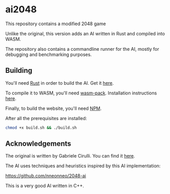 # ai2048

This repository contains a modified 2048 game

Unlike the original, this version adds an AI written in Rust and compiled into WASM.

The repository also contains a commandline runner for the AI, mostly for debugging and benchmarking purposes.

## Building

You'll need [Rust](https://www.rust-lang.org/) in order to build the AI. Get it [here](https://rustup.rs/).

To compile it to WASM, you'll need [wasm-pack](https://github.com/rustwasm/wasm-pack). Installation instructions [here](https://rustwasm.github.io/wasm-pack/installer).

Finally, to build the website, you'll need [NPM](https://www.npmjs.com/).

After all the prerequisites are installed:

```bash
chmod +x build.sh && ./build.sh
```

## Acknowledgements

The original is written by Gabriele Cirulli. You can find it [here](https://github.com/gabrielecirulli/2048).

The AI uses techniques and heuristics inspired by this AI implementation:

https://github.com/nneonneo/2048-ai

This is a very good AI written in C++.
